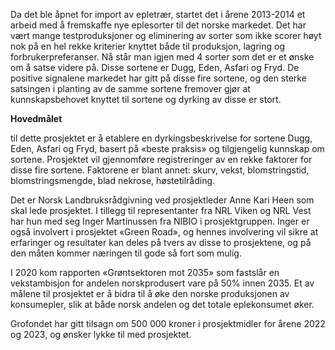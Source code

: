 Da det ble åpnet for import av epletrær, startet det i årene 2013-2014 et arbeid med å fremskaffe nye eplesorter til det norske markedet. Det har vært mange testproduksjoner og eliminering av sorter som ikke scorer høyt nok på en hel rekke kriterier knyttet både til produksjon, lagring og forbrukerpreferanser. Nå står man igjen med 4 sorter som det er et ønske om å satse videre på. Disse sortene er Dugg, Eden, Asfari og Fryd. De positive signalene markedet har gitt på disse fire sortene, og den sterke satsingen i planting av de samme sortene fremover gjør at kunnskapsbehovet knyttet til sortene og dyrking av disse er stort.

**Hovedmålet** 

til dette prosjektet er å etablere en dyrkingsbeskrivelse for sortene Dugg, Eden, Asfari og Fryd, basert på «beste praksis» og tilgjengelig kunnskap om sortene. Prosjektet vil gjennomføre registreringer av en rekke faktorer for disse fire sortene. Faktorene er blant annet: skurv, vekst, blomstringstid, blomstringsmengde, blad nekrose, høstetilråding.

Det er Norsk Landbruksrådgivning ved prosjektleder Anne Kari Heen som skal lede prosjektet. I tillegg til representanter fra NRL Viken og NRL Vest har hun med seg Inger Martinussen fra NIBIO i prosjektgruppen. Inger er også involvert i prosjektet «Green Road», og hennes involvering vil sikre at erfaringer og resultater kan deles på tvers av disse to prosjektene, og på den måten kommer næringen til gode så fort som mulig.

I 2020 kom rapporten «Grøntsektoren mot 2035» som fastslår en vekstambisjon for andelen norskprodusert vare på 50% innen 2035\. Et av målene til prosjektet er å bidra til å øke den norske produksjonen av konsumepler, slik at både norsk andelen og det totale eplekonsumet øker.

Grofondet har gitt tilsagn om 500 000 kroner i prosjektmidler for årene 2022 og 2023, og ønsker lykke til med prosjektet.